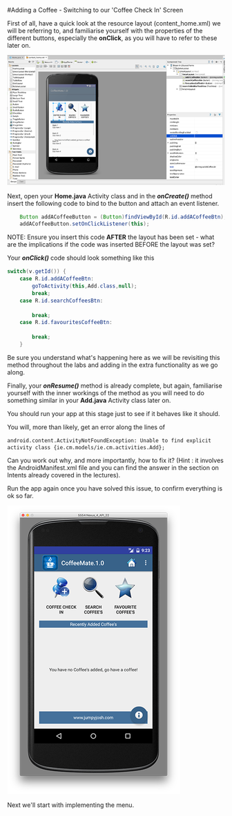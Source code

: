 #Adding a Coffee - Switching to our 'Coffee Check In' Screen

First of all, have a quick look at the resource layout (content_home.xml) we will be referring to, and familiarise yourself with the properties of the different buttons, especially the <b>onClick</b>, as you will have to refer to these later on.

![](../img/lab2s201.png)

Next, open your <b>Home.java</b> Activity class and in the <b><i>onCreate()</i></b> method insert the following code to bind to the button and attach an event listener.

~~~java
    Button addACoffeeButton = (Button)findViewById(R.id.addACoffeeBtn);
	addACoffeeButton.setOnClickListener(this);
~~~

NOTE: Ensure you insert this code <b>AFTER</b> the layout has been set - what are the implications if the code was inserted BEFORE the layout was set?

Your <b><i>onClick()</i></b> code should look something like this

~~~Java
switch(v.getId()) {
    case R.id.addACoffeeBtn:
        goToActivity(this,Add.class,null);
        break;
    case R.id.searchCoffeesBtn:

        break;
    case R.id.favouritesCoffeeBtn: 

        break;
    }
~~~

Be sure you understand what's happening here as we will be revisiting this method throughout the labs and adding in the extra functionality as we go along. 

Finally, your <b><i>onResume()</i></b> method is already complete, but again, familiarise yourself with the inner workings of the method as you will need to do something similar in your <b>Add.java</b> Activity class later on.  

You should run your app at this stage just to see if it behaves like it should.

You will, more than likely, get an error along the lines of 

~~~
android.content.ActivityNotFoundException: Unable to find explicit activity class {ie.cm.models/ie.cm.activities.Add};
~~~

Can you work out why, and more importantly, how to fix it? (Hint : it involves the AndroidManifest.xml file and you can find the answer in the section on Intents already covered in the lectures).

Run the app again once you have solved this issue, to confirm everything is ok so far.

![](../img/starterapp1.png)

Next we'll start with implementing the menu.